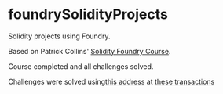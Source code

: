 # foundrySolidityProjects

Solidity projects using Foundry.

Based on Patrick Collins' [Solidity Foundry Course](https://github.com/Cyfrin/foundry-full-course-f23).

Course completed and all challenges solved.

Challenges were solved using[this address](https://sepolia.etherscan.io/address/0xcf78399b272e71f23f00b453005e9ba0efa9fcdc) at [these transactions](https://sepolia.etherscan.io/token/0x76b50696b8effca6ee6da7f6471110f334536321?a=0xcf78399b272e71f23f00b453005e9ba0efa9fcdc)
